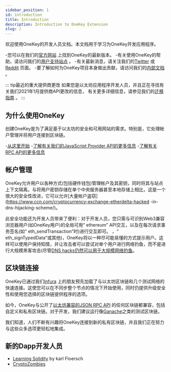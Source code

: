 ```yaml
---
sidebar_position: 1
id: introduction
title: Introduction
description: Introduction to OneKey Extension
slug: /
---
```


欢迎使用OneKey的开发人员文档。本文档用于学习为OneKey开发应用程序。

-您可以在我们的[官方网站](https://onekey.so/) 上找到OneKey的最新版本。
-有关使用OneKey的帮助，请访问我们的[用户支持站点](https://help.onekey.so/) 。
-有关最新消息，请关注我们的[Twitter](https://twitter.com/OneKeyHQ) 或[Reddit](https://www.reddit.com/r/OneKeyHQ) 页面。
-要了解如何为OneKey项目本身做出贡献，请访问我们的[内部文档](https://github.com/OneKeyHQ/onekey-extension/tree/master/docs) 。

::: tip最近的重大提供商更改
如果您是以太坊应用程序开发人员，并且正在寻找有关我们2021年1月提供商API更改的信息，
有关更多详细信息，请参见我们的[迁移指南](Extension/API%20Reference/provider-migration) 。
:::

## 为什么使用OneKey

创建OneKey是为了满足基于以太坊的安全和可用网站的需求。特别是，它处理帐户管理并将用户连接到区块链。

-[从这里开始](Extension/Guide/getting-started)
-[了解有关我们的JavaScript Provider API的更多信息](Extension/API%20Reference/ethereum-provider)
-[了解有关RPC API的更多信息](Extension/API%20Reference/rpc-api)

## 帐户管理

OneKey允许用户以各种方式(包括硬件钱包)管理帐户及其密钥，同时将其与站点上下文隔离。与将用户密钥存储在单个中央服务器甚至本地存储上相比，这是一个很大的安全性改进，它可以允许[大量帐户盗窃](https://www.ccn.com/cryptocurrency-exchange-etherdelta-hacked -in-dns-hijacking-scheme/)。

此安全功能还为开发人员带来了便利：对于开发人员，您只需与可识别Web3兼容浏览器用户(如OneKey用户)的全局可用“ ethereum” API交互，以及在每次请求事务签名(如“ eth_sendTransaction”时)进行交互即可。 ，“ eth_signTypedData”或其他)，OneKey将以一种尽可能易懂的方式提示用户。这样可以使用户保持知情，并让攻击者可以尝试对单个用户进行网络钓鱼，而不是进行大规模黑客攻击(尽管[DNS hacks仍然可以用于大规模网络钓鱼](https://medium.com/metamask/new-phishing-strategy-成为常见的1b1123837168)。

## 区块链连接

OneKey已通过我们[Infura](https://infura.io/) 上的朋友预先加载了与以太坊区块链和几个测试网络的快速连接。这使您可以在不同步整个节点的情况下开始使用，同时仍提供升级安全性和使用您选择的区块链提供程序的选项。

如今，OneKey与公开了[以太坊兼容的JSON RPC API](https://eth.wiki/json-rpc/API) 的任何区块链都兼容，包括自定义和私有区块链。对于开发，我们建议运行像[Ganache](https://www.trufflesuite.com/ganache)之类的测试区块链。

我们知道，人们不断有兴趣将OneKey连接到新的私有区块链，并且我们正在努力与这些众多选项更轻松地集成。

## 新的Dapp开发人员

- [Learning Solidity](https://karl.tech/learning-solidity-part-1-deploy-a-contract/) by karl Floersch
- [CryptoZombies](https://cryptozombies.io/)

